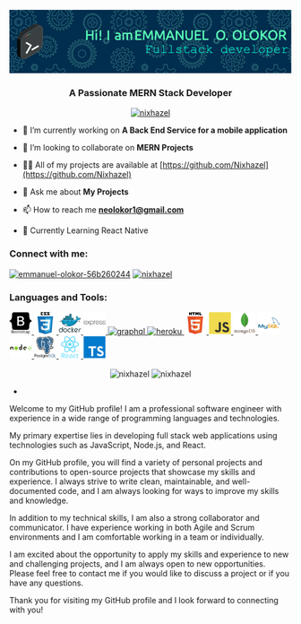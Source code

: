 ![Header](./github-header-image1.png)

<h3 align="center">A Passionate MERN Stack Developer</h3>

<p align="center"> <a href="https://github.com/ryo-ma/github-profile-trophy"><img src="https://github-profile-trophy.vercel.app/?username=nixhazel" alt="nixhazel" /></a> </p>

- 🔭 I’m currently working on **A Back End Service for a mobile application**

- 👯 I’m looking to collaborate on **MERN Projects**

- 👨‍💻 All of my projects are available at [https://github.com/Nixhazel](https://github.com/Nixhazel)

- 💬 Ask me about **My Projects**

- 📫 How to reach me **neolokor1@gmail.com**

- 📱 Currently Learning React Native 

<h3 align="left">Connect with me:</h3>
<p align="left">
<a href="https://linkedin.com/in/emmanuel-olokor-56b260244" target="blank"><img align="center" src="https://raw.githubusercontent.com/rahuldkjain/github-profile-readme-generator/master/src/images/icons/Social/linked-in-alt.svg" alt="emmanuel-olokor-56b260244" height="30" width="40" /></a>
<a href="https://instagram.com/nixhazel" target="blank"><img align="center" src="https://raw.githubusercontent.com/rahuldkjain/github-profile-readme-generator/master/src/images/icons/Social/instagram.svg" alt="nixhazel" height="30" width="40" /></a>
</p>

<h3 align="left">Languages and Tools:</h3>
<p align="left"> <a href="https://getbootstrap.com" target="_blank" rel="noreferrer"> <img src="https://raw.githubusercontent.com/devicons/devicon/master/icons/bootstrap/bootstrap-plain-wordmark.svg" alt="bootstrap" width="40" height="40"/> </a> <a href="https://www.w3schools.com/css/" target="_blank" rel="noreferrer"> <img src="https://raw.githubusercontent.com/devicons/devicon/master/icons/css3/css3-original-wordmark.svg" alt="css3" width="40" height="40"/> </a> <a href="https://www.docker.com/" target="_blank" rel="noreferrer"> <img src="https://raw.githubusercontent.com/devicons/devicon/master/icons/docker/docker-original-wordmark.svg" alt="docker" width="40" height="40"/> </a> <a href="https://expressjs.com" target="_blank" rel="noreferrer"> <img src="https://raw.githubusercontent.com/devicons/devicon/master/icons/express/express-original-wordmark.svg" alt="express" width="40" height="40"/> </a> <a href="https://graphql.org" target="_blank" rel="noreferrer"> <img src="https://www.vectorlogo.zone/logos/graphql/graphql-icon.svg" alt="graphql" width="40" height="40"/> </a> <a href="https://heroku.com" target="_blank" rel="noreferrer"> <img src="https://www.vectorlogo.zone/logos/heroku/heroku-icon.svg" alt="heroku" width="40" height="40"/> </a> <a href="https://www.w3.org/html/" target="_blank" rel="noreferrer"> <img src="https://raw.githubusercontent.com/devicons/devicon/master/icons/html5/html5-original-wordmark.svg" alt="html5" width="40" height="40"/> </a> <a href="https://developer.mozilla.org/en-US/docs/Web/JavaScript" target="_blank" rel="noreferrer"> <img src="https://raw.githubusercontent.com/devicons/devicon/master/icons/javascript/javascript-original.svg" alt="javascript" width="40" height="40"/> </a> <a href="https://www.mongodb.com/" target="_blank" rel="noreferrer"> <img src="https://raw.githubusercontent.com/devicons/devicon/master/icons/mongodb/mongodb-original-wordmark.svg" alt="mongodb" width="40" height="40"/> </a> <a href="https://www.mysql.com/" target="_blank" rel="noreferrer"> <img src="https://raw.githubusercontent.com/devicons/devicon/master/icons/mysql/mysql-original-wordmark.svg" alt="mysql" width="40" height="40"/> </a> <a href="https://nodejs.org" target="_blank" rel="noreferrer"> <img src="https://raw.githubusercontent.com/devicons/devicon/master/icons/nodejs/nodejs-original-wordmark.svg" alt="nodejs" width="40" height="40"/> </a> <a href="https://www.postgresql.org" target="_blank" rel="noreferrer"> <img src="https://raw.githubusercontent.com/devicons/devicon/master/icons/postgresql/postgresql-original-wordmark.svg" alt="postgresql" width="40" height="40"/> </a> <a href="https://reactjs.org/" target="_blank" rel="noreferrer"> <img src="https://raw.githubusercontent.com/devicons/devicon/master/icons/react/react-original-wordmark.svg" alt="react" width="40" height="40"/> </a> <a href="https://www.typescriptlang.org/" target="_blank" rel="noreferrer"> <img src="https://raw.githubusercontent.com/devicons/devicon/master/icons/typescript/typescript-original.svg" alt="typescript" width="40" height="40"/> </a> </p>

<p align="center">
  <img align="center" height="180em" width="400em" src="https://github-readme-stats.vercel.app/api?username=nixhazel&show_icons=true&locale=en" alt="nixhazel" />
<img align="center" height="200em" width="400em" src="https://github-readme-streak-stats.herokuapp.com/?user=nixhazel&" alt="nixhazel" />
</p>




- 
Welcome to my GitHub profile! I am a professional software engineer with experience in a wide range of programming languages and technologies.<br>

My primary expertise lies in developing full stack web applications using technologies such as JavaScript, Node.js, and React.<br> 

On my GitHub profile, you will find a variety of personal projects and contributions to open-source projects that showcase my skills and experience. I always strive to write clean, maintainable, and well-documented code, and I am always looking for ways to improve my skills and knowledge.<br>

In addition to my technical skills, I am also a strong collaborator and communicator. I have experience working in both Agile and Scrum environments and I am comfortable working in a team or individually.

I am excited about the opportunity to apply my skills and experience to new and challenging projects, and I am always open to new opportunities. Please feel free to contact me if you would like to discuss a project or if you have any questions.

Thank you for visiting my GitHub profile and I look forward to connecting with you!


